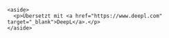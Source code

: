     <aside>
      <p>Übersetzt mit <a href="https://www.deepl.com" target="_blank">DeepL</a>.</p>
    </aside>
